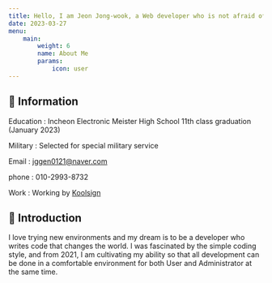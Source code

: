 ```yaml
---
title: Hello, I am Jeon Jong-wook, a Web developer who is not afraid of new environments.
date: 2023-03-27
menu:
    main: 
        weight: 6
        name: About Me
        params:
            icon: user
---
```


## 📢 Information

Education : Incheon Electronic Meister High School 11th class graduation (January 2023)

Military : Selected for special military service

Email : jggen0121@naver.com

phone : 010-2993-8732

Work : Working by [Koolsign](http://www.koolsign.net/)

## 📣 Introduction

I love trying new environments and my dream is to be a developer who writes code that changes the world.
I was fascinated by the simple coding style, and from 2021, I am cultivating my ability so that all development can be done in a comfortable environment for both User and Administrator at the same time.

[//]: # (## 🎨 Making Service)

[//]: # ()
[//]: # (### Semicolon - Everyone, Together)

[//]: # ()
[//]: # (* Objective : An SNS community where you can enjoy your school life more and more while sharing your daily mood, tasks, and daily life through conversations with friends.)

[//]: # (* Main task : Front-end development, web planning)

[//]: # (* Language spoken : Vue.js, BootStrap, Spring Boot, Node.js)

[//]: # (* Applied technology :)

[//]: # (    * Spring Boot &#40;RestAPI, JPA&#41;)

[//]: # (    * Security Application complete)

[//]: # (* Service or not : in production)

[//]: # ()
[//]: # ([//]: # &#40;[Github Profile]&#40;https://github.com/jeonjongyook&#41; / &#41;)
[//]: # ()
[//]: # ([//]: # &#40;[Github Reposistories]&#40;https://github.com/jeonjongyook/SemiColon&#41; &#41;)
[//]: # ()
[//]: # ()
[//]: # (### 119State - Quickly and Surely)

[//]: # ()
[//]: # (* Objective : As the years go by, the number of emergency rescue calls is increasing. A hospital status site created by thinking that the most important thing for a patient in a life-threatening situation is speedy hospital transfer.)

[//]: # (* Main task : Full development)

[//]: # (* Language spoken : HTML, BootStrap, Spring Boot, Node.js)

[//]: # (* Applied technology :)

[//]: # (    * Spring Boot &#40;RestAPI, JPA&#41;)

[//]: # (    * Security Application complete)

[//]: # (* Service or not : in production)
